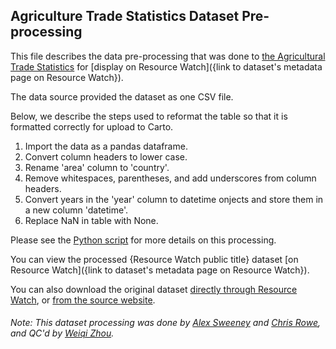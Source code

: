 ## Agriculture Trade Statistics Dataset Pre-processing
This file describes the data pre-processing that was done to [the Agricultural Trade Statistics](https://www.fao.org/faostat/en/#home) for [display on Resource Watch]({link to dataset's metadata page on Resource Watch}).

The data source provided the dataset as one CSV file.

Below, we describe the steps used to reformat the table so that it is formatted correctly for upload to Carto.

1. Import the data as a pandas dataframe.
2. Convert column headers to lower case.
3. Rename 'area' column to 'country'.
4. Remove whitespaces, parentheses, and add underscores from column headers.
5. Convert years in the 'year' column to datetime onjects and store them in a new column 'datetime'.
6. Replace NaN in table with None.

Please see the [Python script](https://github.com/resource-watch/data-pre-processing/blob/master/com_039_rw0_agricultural_trade_statistics/com_039_rw0_agricultural_trade_statistics_processing.py) for more details on this processing.

You can view the processed {Resource Watch public title} dataset [on Resource Watch]({link to dataset's metadata page on Resource Watch}).

You can also download the original dataset [directly through Resource Watch](http://wri-public-data.s3.amazonaws.com/resourcewatch/com_039_rw0_agricultural_trade_statistics.zip), or [from the source website](https://www.fao.org/faostat/en/#data/TCL).

###### Note: This dataset processing was done by [Alex Sweeney](https://github.com/alxswny) and [Chris Rowe](https://www.wri.org/profile/chris-rowe), and QC'd by [Weiqi Zhou](https://www.wri.org/profile/weiqi-zhou).
